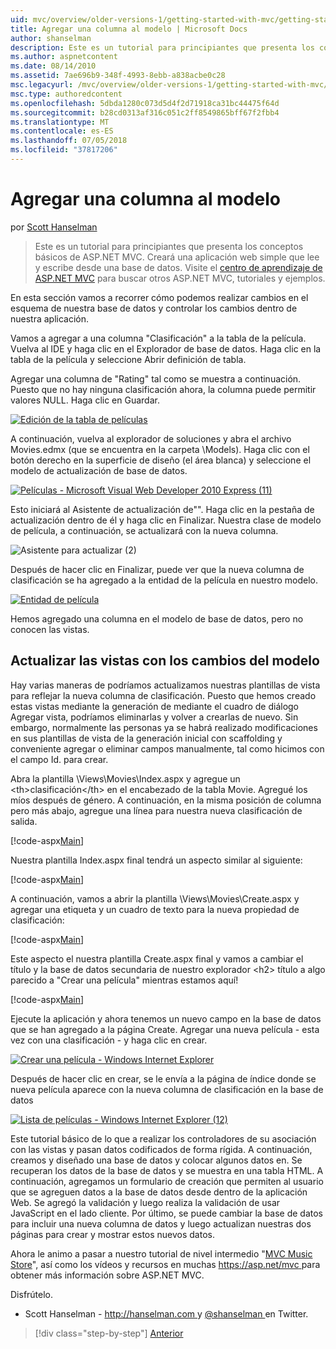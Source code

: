```yaml
---
uid: mvc/overview/older-versions-1/getting-started-with-mvc/getting-started-with-mvc-part8
title: Agregar una columna al modelo | Microsoft Docs
author: shanselman
description: Este es un tutorial para principiantes que presenta los conceptos básicos de ASP.NET MVC. Cree una aplicación web simple que lee y escribe desde una base de datos.
ms.author: aspnetcontent
ms.date: 08/14/2010
ms.assetid: 7ae696b9-348f-4993-8ebb-a838acbe0c28
msc.legacyurl: /mvc/overview/older-versions-1/getting-started-with-mvc/getting-started-with-mvc-part8
msc.type: authoredcontent
ms.openlocfilehash: 5dbda1280c073d5d4f2d71918ca31bc44475f64d
ms.sourcegitcommit: b28cd0313af316c051c2ff8549865bff67f2fbb4
ms.translationtype: MT
ms.contentlocale: es-ES
ms.lasthandoff: 07/05/2018
ms.locfileid: "37817206"
---
```

<a name="adding-a-column-to-the-model"></a>Agregar una columna al modelo
====================
por [Scott Hanselman](https://github.com/shanselman)

> Este es un tutorial para principiantes que presenta los conceptos básicos de ASP.NET MVC. Creará una aplicación web simple que lee y escribe desde una base de datos. Visite el [centro de aprendizaje de ASP.NET MVC](../../../index.md) para buscar otros ASP.NET MVC, tutoriales y ejemplos.


En esta sección vamos a recorrer cómo podemos realizar cambios en el esquema de nuestra base de datos y controlar los cambios dentro de nuestra aplicación.

Vamos a agregar a una columna "Clasificación" a la tabla de la película. Vuelva al IDE y haga clic en el Explorador de base de datos. Haga clic en la tabla de la película y seleccione Abrir definición de tabla.

Agregar una columna de "Rating" tal como se muestra a continuación. Puesto que no hay ninguna clasificación ahora, la columna puede permitir valores NULL. Haga clic en Guardar.

[![Edición de la tabla de películas](getting-started-with-mvc-part8/_static/image2.png)](getting-started-with-mvc-part8/_static/image1.png)

A continuación, vuelva al explorador de soluciones y abra el archivo Movies.edmx (que se encuentra en la carpeta \Models). Haga clic con el botón derecho en la superficie de diseño (el área blanca) y seleccione el modelo de actualización de base de datos.

[![Películas - Microsoft Visual Web Developer 2010 Express (11)](getting-started-with-mvc-part8/_static/image4.png)](getting-started-with-mvc-part8/_static/image3.png)

Esto iniciará al Asistente de actualización de"". Haga clic en la pestaña de actualización dentro de él y haga clic en Finalizar. Nuestra clase de modelo de película, a continuación, se actualizará con la nueva columna.

![Asistente para actualizar (2)](getting-started-with-mvc-part8/_static/image5.png)

Después de hacer clic en Finalizar, puede ver que la nueva columna de clasificación se ha agregado a la entidad de la película en nuestro modelo.

[![Entidad de película](getting-started-with-mvc-part8/_static/image7.png)](getting-started-with-mvc-part8/_static/image6.png)

Hemos agregado una columna en el modelo de base de datos, pero no conocen las vistas.

## <a name="update-views-with-model-changes"></a>Actualizar las vistas con los cambios del modelo

Hay varias maneras de podríamos actualizamos nuestras plantillas de vista para reflejar la nueva columna de clasificación. Puesto que hemos creado estas vistas mediante la generación de mediante el cuadro de diálogo Agregar vista, podríamos eliminarlas y volver a crearlas de nuevo. Sin embargo, normalmente las personas ya se habrá realizado modificaciones en sus plantillas de vista de la generación inicial con scaffolding y conveniente agregar o eliminar campos manualmente, tal como hicimos con el campo Id. para crear.

Abra la plantilla \Views\Movies\Index.aspx y agregue un &lt;th&gt;clasificación&lt;/th&gt; en el encabezado de la tabla Movie. Agregué los míos después de género. A continuación, en la misma posición de columna pero más abajo, agregue una línea para nuestra nueva clasificación de salida.

[!code-aspx[Main](getting-started-with-mvc-part8/samples/sample1.aspx)]

Nuestra plantilla Index.aspx final tendrá un aspecto similar al siguiente:

[!code-aspx[Main](getting-started-with-mvc-part8/samples/sample2.aspx)]

A continuación, vamos a abrir la plantilla \Views\Movies\Create.aspx y agregar una etiqueta y un cuadro de texto para la nueva propiedad de clasificación:

[!code-aspx[Main](getting-started-with-mvc-part8/samples/sample3.aspx)]

Este aspecto el nuestra plantilla Create.aspx final y vamos a cambiar el título y la base de datos secundaria de nuestro explorador &lt;h2&gt; título a algo parecido a "Crear una película" mientras estamos aquí!

[!code-aspx[Main](getting-started-with-mvc-part8/samples/sample4.aspx)]

Ejecute la aplicación y ahora tenemos un nuevo campo en la base de datos que se han agregado a la página Create. Agregar una nueva película - esta vez con una clasificación - y haga clic en crear.

[![Crear una película - Windows Internet Explorer](getting-started-with-mvc-part8/_static/image9.png)](getting-started-with-mvc-part8/_static/image8.png)

Después de hacer clic en crear, se le envía a la página de índice donde se nueva película aparece con la nueva columna de clasificación en la base de datos

[![Lista de películas - Windows Internet Explorer (12)](getting-started-with-mvc-part8/_static/image11.png)](getting-started-with-mvc-part8/_static/image10.png)

Este tutorial básico de lo que a realizar los controladores de su asociación con las vistas y pasan datos codificados de forma rígida. A continuación, creamos y diseñado una base de datos y colocar algunos datos en. Se recuperan los datos de la base de datos y se muestra en una tabla HTML. A continuación, agregamos un formulario de creación que permiten al usuario que se agreguen datos a la base de datos desde dentro de la aplicación Web. Se agregó la validación y luego realiza la validación de usar JavaScript en el lado cliente. Por último, se puede cambiar la base de datos para incluir una nueva columna de datos y luego actualizan nuestras dos páginas para crear y mostrar estos nuevos datos.

Ahora le animo a pasar a nuestro tutorial de nivel intermedio "[MVC Music Store](../../older-versions/mvc-music-store/mvc-music-store-part-1.md)", así como los vídeos y recursos en muchas [ https://asp.net/mvc ](https://asp.net/mvc) para obtener más información sobre ASP.NET MVC.

Disfrútelo.

- Scott Hanselman - [ http://hanselman.com ](http://hanselman.com) y [ @shanselman ](http://twitter.com/shanselman) en Twitter.

> [!div class="step-by-step"]
> [Anterior](getting-started-with-mvc-part7.md)

